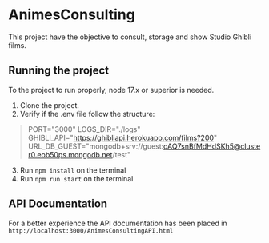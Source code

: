 # AnimesConsulting

This project have the objective to consult, storage and show Studio Ghibli films.

## Running the project

To the project to run properly, node 17.x or superior is needed.

1.  Clone the project.
2.  Verify if the .env file follow the structure:

> PORT="3000"
> LOGS_DIR="./logs"
> GHIBLI_API="https://ghibliapi.herokuapp.com/films?200"
> URL_DB_GUEST="mongodb+srv://guest:oAQ7snBfMdHdSKh5@cluster0.eob50ps.mongodb.net/test"

3.  Run `npm install` on the terminal
4.  Run `npm run start` on the terminal

## API Documentation

For a better experience the API documentation has been placed in `http://localhost:3000/AnimesConsultingAPI.html`
